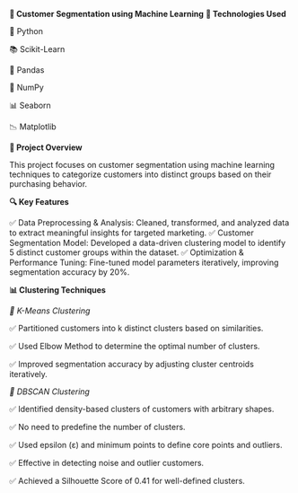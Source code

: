 **📌 Customer Segmentation using Machine Learning**
**🔧 Technologies Used**

🐍 Python

📚 Scikit-Learn

🐼 Pandas

🔢 NumPy

📊 Seaborn

📉 Matplotlib

**🚀 Project Overview**

This project focuses on customer segmentation using machine learning techniques to categorize customers into distinct groups based on their purchasing behavior.

**🔍 Key Features**

✅ Data Preprocessing & Analysis: Cleaned, transformed, and analyzed data to extract meaningful insights for targeted marketing.
✅ Customer Segmentation Model: Developed a data-driven clustering model to identify 5 distinct customer groups within the dataset.
✅ Optimization & Performance Tuning: Fine-tuned model parameters iteratively, improving segmentation accuracy by 20%.

**📊 Clustering Techniques**

*📌 K-Means Clustering*

✅ Partitioned customers into k distinct clusters based on similarities.

✅ Used Elbow Method to determine the optimal number of clusters.

✅ Improved segmentation accuracy by adjusting cluster centroids iteratively.

*📌 DBSCAN Clustering*

✅ Identified density-based clusters of customers with arbitrary shapes.

✅ No need to predefine the number of clusters.

✅ Used epsilon (ε) and minimum points to define core points and outliers.

✅ Effective in detecting noise and outlier customers.

✅ Achieved a Silhouette Score of 0.41 for well-defined clusters.
